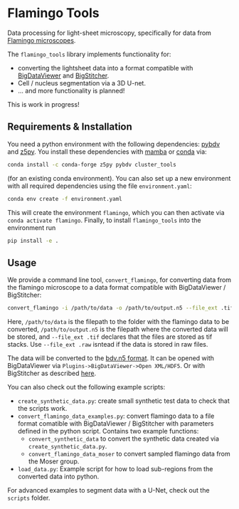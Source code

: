 # Flamingo Tools

Data processing for light-sheet microscopy, specifically for data from [Flamingo microscopes](https://huiskenlab.com/flamingo/).

The `flamingo_tools` library implements functionality for:
- converting the lightsheet data into a format compatible with [BigDataViewer](https://imagej.net/plugins/bdv/) and [BigStitcher](https://imagej.net/plugins/bigstitcher/).
- Cell / nucleus segmentation via a 3D U-net.
- ... and more functionality is planned!

This is work in progress!


## Requirements & Installation

You need a python environment with the following dependencies: [pybdv](https://github.com/constantinpape/pybdv) and [z5py](https://github.com/constantinpape/z5).
You install these dependencies with [mamba](https://github.com/mamba-org/mamba) or [conda](https://docs.conda.io/en/latest/) via: 
```bash
conda install -c conda-forge z5py pybdv cluster_tools
```
(for an existing conda environment). You can also set up a new environment with all required dependencies using the file `environment.yaml`:
```bash
conda env create -f environment.yaml
```
This will create the environment `flamingo`, which you can then activate via `conda activate flamingo`.
Finally, to install `flamingo_tools` into the environment run
```bash
pip install -e .
```

## Usage

We provide a command line tool, `convert_flamingo`, for converting data from the flamingo microscope to a data format compatible with BigDataViewer / BigStitcher:
```bash
convert_flamingo -i /path/to/data -o /path/to/output.n5 --file_ext .tif
```
Here, `/path/to/data` is the filepath to the folder with the flamingo data to be converted, `/path/to/output.n5` is the filepath where the converted data will be stored, and `--file_ext .tif` declares that the files are stored as tif stacks.
Use `--file_ext .raw` isntead if the data is stored in raw files.

The data will be converted to the [bdv.n5 format](https://github.com/bigdataviewer/bigdataviewer-core/blob/master/BDV%20N5%20format.md).
It can be opened with BigDataViewer via `Plugins->BigDataViewer->Open XML/HDF5`.
Or with BigStitcher as described [here](https://imagej.net/plugins/bigstitcher/open-existing).

You can also check out the following example scripts:
- `create_synthetic_data.py`: create small synthetic test data to check that the scripts work. 
- `convert_flamingo_data_examples.py`: convert flamingo data to a file format comatible with BigDataViewer / BigStitcher with parameters defined in the python script. Contains two example functions:
    - `convert_synthetic_data` to convert the synthetic data created via `create_synthetic_data.py`.
    - `convert_flamingo_data_moser` to convert sampled flamingo data from the Moser group.
- `load_data.py`: Example script for how to load sub-regions from the converted data into python.

For advanced examples to segment data with a U-Net, check out the `scripts` folder.
